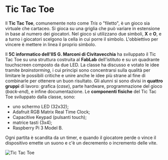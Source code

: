 # Tic Tac Toe


Il **Tic Tac Toe**, comunemente noto come _Tris_ o "filetto", è un gioco sia virtuale che cartaceo. Si gioca su una griglia che può variare in estensione in base al numero dei giocatori. Nel gioco si utilizzano due simboli, **X** e **O**, e a turno i giocatori scelgono la cella in cui porre il simbolo. L'obbiettivo per vincere è mettere in linea il proprio simbolo.

Il **5C informatico dell'IIS G. Marconi di Civitavecchia** ha sviluppato il Tic Tac Toe su una struttura costruita al **FabLab** dell'istituto e su un quadrante touchscreen composto da due LED. 
La classe ha discusso e votato  le idee tramite _brainstorming_, i cui princìpi sono concentrarsi sulla qualità per limitare le possibili critiche e unire anche le idee più strane al fine di combinarle per ottenere un buon risultato. 
Gli alunni si sono divisi in **quattro gruppi** di lavoro: grafica (_case_), parte hardware, programmazione del gioco (_back-end_), e infine documentazione. 
Le **componenti fisiche** del Tic Tac Toe sviluppato dalla classe, sono: 
* uno schermo LED (32x32); 
* Adafruit RGB Matrix Real Time Clock; 
* Capacitive Keypad (pulsanti touch); 
* matrice tasti (3x4);
* Raspberry Pi 3 Model B. 

Ogni partita è scandita da un timer, e quando il giocatore perde o vince il dispositivo emette un suono e c'è un decremento o incremento delle vite.

![Tic Tac Toe](/images/tictactoe.jpg)

